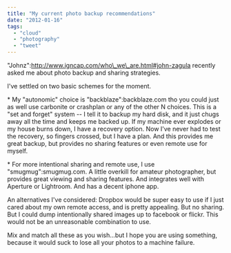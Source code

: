 ```yaml
---
title: "My current photo backup recommendations"
date: "2012-01-16"
tags: 
  - "cloud"
  - "photography"
  - "tweet"
---
```


"Johnz":http://www.igncap.com/who\_we\_are.html#john-zagula recently asked me about photo backup and sharing strategies.

I've settled on two basic schemes for the moment.

\* My "autonomic" choice is "backblaze":backblaze.com tho you could just as well use carbonite or crashplan or any of the other N choices. This is a "set and forget" system -- I tell it to backup my hard disk, and it just chugs away all the time and keeps me backed up. If my machine ever explodes or my house burns down, I have a recovery option. Now I've never had to test the recovery, so fingers crossed, but I have a plan. And this provides me great backup, but provides no sharing features or even remote use for myself.

\* For more intentional sharing and remote use, I use "smugmug":smugmug.com. A little overkill for amateur photographer, but provides great viewing and sharing features. And integrates well with Aperture or Lightroom. And has a decent iphone app.

An alternatives I've considered: Dropbox would be super easy to use if I just cared about my own remote access, and is pretty appealing. But no sharing. But I could dump intentionally shared images up to facebook or flickr. This would not be an unreasonable combination to use.

Mix and match all these as you wish...but I hope you are using something, because it would suck to lose all your photos to a machine failure.
